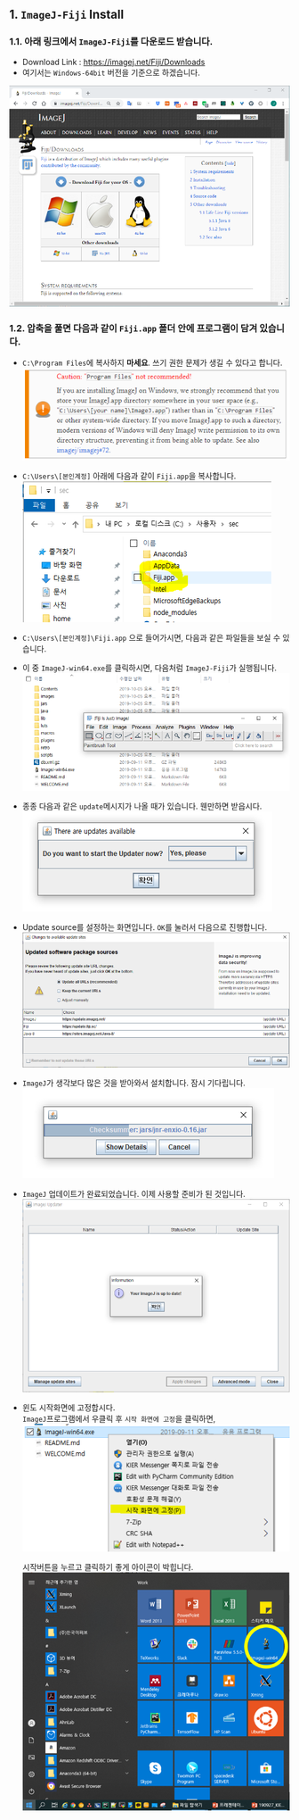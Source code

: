 ## 1. `ImageJ-Fiji` Install

### 1.1. 아래 링크에서 `ImageJ-Fiji`를 다운로드 받습니다.  
* Download Link : https://imagej.net/Fiji/Downloads  
* 여기서는 `Windows-64bit` 버전을 기준으로 하겠습니다.  

![install_0](/imagej_script_python/images/1_install_0.PNG)
<br>  

### 1.2. 압축을 풀면 다음과 같이 `Fiji.app` 폴더 안에 프로그램이 담겨 있습니다.  
* `C:\Program Files`에 복사하지 **마세요**. 쓰기 권한 문제가 생길 수 있다고 합니다.  
![install_1](/imagej_script_python/images/1_install_1.PNG)

* `C:\Users\[본인계정]` 아래에 다음과 같이 `Fiji.app`을 복사합니다.  
![install_2](/imagej_script_python/images/1_install_2.PNG)  

* `C:\Users\[본인계정]\Fiji.app` 으로 들어가시면, 다음과 같은 파일들을 보실 수 있습니다.  
* 이 중 `ImageJ-win64.exe`를 클릭하시면, 다음처럼 `ImageJ-Fiji`가 실행됩니다.  
![install_3](/imagej_script_python/images/1_install_3.PNG)  

* 종종 다음과 같은 `update`메시지가 나올 때가 있습니다. 웬만하면 받읍시다.  
![install_4](/imagej_script_python/images/1_install_4.PNG)  

* Update source를 설정하는 화면입니다. `OK`를 눌러서 다음으로 진행합니다.  
![install_5](/imagej_script_python/images/1_install_5.PNG)  

* `ImageJ`가 생각보다 많은 것을 받아와서 설치합니다. 잠시 기다립니다.  
![install_6](/imagej_script_python/images/1_install_6.PNG)  

* `ImageJ` 업데이트가 완료되었습니다. 이제 사용할 준비가 된 것입니다.  
![install_7](/imagej_script_python/images/1_install_7.PNG)  

* 윈도 시작화면에 고정합시다.  
  `ImageJ`프로그램에서 우클릭 후 `시작 화면에 고정`을 클릭하면,  
![install_8](/imagej_script_python/images/1_install_8.PNG)  

  시작버튼을 누르고 클릭하기 좋게 아이콘이 박힙니다.  
![install_9](/imagej_script_python/images/1_install_9.PNG)  
